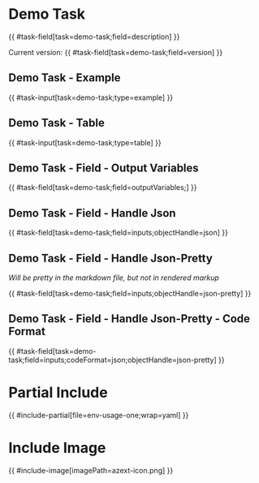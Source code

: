 # Demo Task

{{ #task-field[task=demo-task;field=description] }}

Current version: {{ #task-field[task=demo-task;field=version] }}

## Demo Task - Example

{{ #task-input[task=demo-task;type=example] }}

## Demo Task - Table

{{ #task-input[task=demo-task;type=table] }}

## Demo Task - Field - Output Variables

{{ #task-field[task=demo-task;field=outputVariables;] }}

## Demo Task - Field - Handle Json

{{ #task-field[task=demo-task;field=inputs;objectHandle=json] }}

## Demo Task - Field - Handle Json-Pretty

_Will be pretty in the markdown file, but not in rendered markup_

{{ #task-field[task=demo-task;field=inputs;objectHandle=json-pretty] }}

## Demo Task - Field - Handle Json-Pretty - Code Format

{{ #task-field[task=demo-task;field=inputs;codeFormat=json;objectHandle=json-pretty] }}

# Partial Include

{{ #include-partial[file=env-usage-one;wrap=yaml] }}

# Include Image

{{ #include-image[imagePath=azext-icon.png] }}
